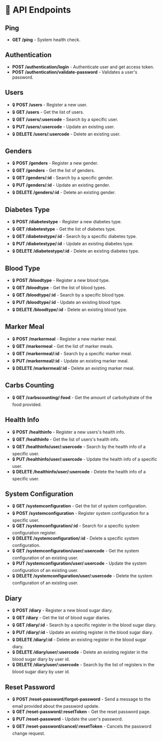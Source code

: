 # 📡 API Endpoints

## Ping
- **GET /ping** - System health check.

## Authentication
- **POST /authentication/login** - Authenticate user and get access token.
- **POST /authentication/validate-password** - Validates a user's password.

## Users
- 🔒 **POST /users** - Register a new user.
- 🔒 **GET /users** - Get the list of users.
- 🔒 **GET /users/:usercode** - Search by a specific user.
- 🔒 **PUT /users/:usercode** - Update an existing user.
- 🔒 **DELETE /users/:usercode** - Delete an existing user.

## Genders
- 🔒 **POST /genders** - Register a new gender.
- 🔒 **GET /genders** - Get the list of genders.
- 🔒 **GET /genders/:id** - Search by a specific gender.
- 🔒 **PUT /genders/:id** - Update an existing gender.
- 🔒 **DELETE /genders/:id** - Delete an existing gender.

## Diabetes Type
- 🔒 **POST /diabetestype** - Register a new diabetes type.
- 🔒 **GET /diabetestype** - Get the list of diabetes type.
- 🔒 **GET /diabetestype/:id** - Search by a specific diabetes type.
- 🔒 **PUT /diabetestype/:id** - Update an existing diabetes type.
- 🔒 **DELETE /diabetestype/:id** - Delete an existing diabetes type.

## Blood Type
- 🔒 **POST /bloodtype** - Register a new blood type.
- 🔒 **GET /bloodtype** - Get the list of blood types.
- 🔒 **GET /bloodtype/:id** - Search by a specific blood type.
- 🔒 **PUT /bloodtype/:id** - Update an existing blood type.
- 🔒 **DELETE /bloodtype/:id** - Delete an existing blood type.

## Marker Meal
- 🔒 **POST /markermeal** - Register a new marker meal.
- 🔒 **GET /markermeal** - Get the list of marker meals.
- 🔒 **GET /markermeal/:id** - Search by a specific marker meal.
- 🔒 **PUT /markermeal/:id** - Update an existing marker meal.
- 🔒 **DELETE /markermeal/:id** - Delete an existing marker meal.

## Carbs Counting
- 🔒 **GET /carbscounting/:food** - Get the amount of carbohydrate of the food provided.

## Health Info
- 🔒 **POST /healthinfo** - Register a new users's health info.
- 🔒 **GET /healthinfo** - Get the list of users's health info.
- 🔒 **GET /healthinfo/user/:usercode** - Search by the health info of a specific user.
- 🔒 **PUT /healthinfo/user/:usercode** - Update the health info of a specific user.
- 🔒 **DELETE /healthinfo/user/:usercode** - Delete the health info of a specific user.

## System Configuration
- 🔒 **GET /systemconfiguration** - Get the list of system configuration.
- 🔒 **POST /systemconfiguration** - Register system configuration for a specific user.
- 🔒 **GET /systemconfiguration/:id** - Search for a specific system configuration register.
- 🔒 **DELETE /systemconfiguration/:id** - Delete a specific system configuration.
- 🔒 **GET /systemconfiguration/user/:usercode** - Get the system configuration of an existing user.
- 🔒 **PUT /systemconfiguration/user/:usercode** - Update the system configuration of an existing user.
- 🔒 **DELETE /systemconfiguration/user/:usercode** - Delete the system configuration of an existing user.

## Diary
- 🔒 **POST /diary** - Register a new blood sugar diary.
- 🔒 **GET /diary** - Get the list of blood sugar diaries.
- 🔒 **GET /diary/:id** - Search by a specific register in the blood sugar diary.
- 🔒 **PUT /diary/:id** - Update an existing register in the blood sugar diary.
- 🔒 **DELETE /diary/:id** - Delete an existing register in the blood sugar diary.
- 🔒 **DELETE /diary/user/:usercode** - Delete an existing register in the blood sugar diary by user id.
- 🔒 **DELETE /diary/user/:usercode** - Search by the list of registers in the blood sugar diary by user id.

## Reset Password
- 🔒 **POST /reset-password/forgot-password** - Send a message to the email provided about the password update.
- 🔒 **GET /reset-password/:resetToken** - Get the reset password page.
- 🔒 **PUT /reset-password** - Update the user's password.
- 🔒 **GET /reset-password/cancel/:resetToken** - Cancels the password change request.
